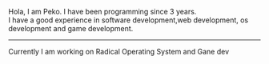 <html>
  <body>
   <p>Hola, I am Peko. I have been programming since 3 years.<br>I have a good experience in software development,web development, os development and game development.<p>
    <hr>
    <p>Currently I am working on Radical Operating System and Gane dev</p>
  </body>
</html>

